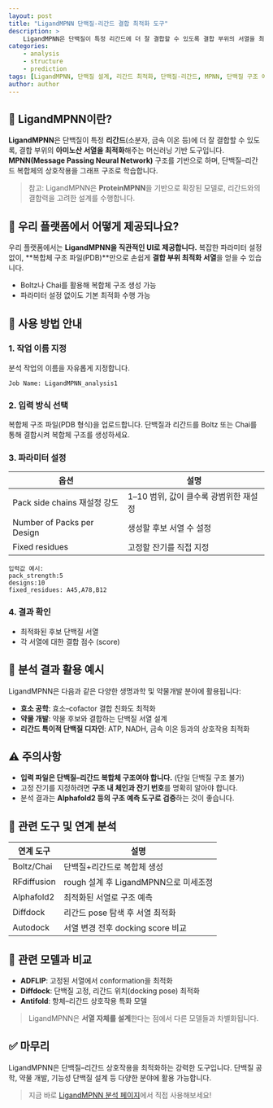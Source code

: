 ```yaml
---
layout: post
title: "LigandMPNN 단백질-리간드 결합 최적화 도구"
description: >
    LigandMPNN은 단백질이 특정 리간드에 더 잘 결합할 수 있도록 결합 부위의 서열을 최적화하는 MPNN 기반 모델입니다. 단백질과 리간드를 그래프로 변환하여 상호작용을 고려한 서열 설계를 수행합니다.
categories:
    - analysis
    - structure
    - prediction
tags: [LigandMPNN, 단백질 설계, 리간드 최적화, 단백질-리간드, MPNN, 단백질 구조 예측, 단백질 공학, 약물 디자인]
author: author
---
```


## 🔬 LigandMPNN이란?

**LigandMPNN**은 단백질이 특정 **리간드**(소분자, 금속 이온 등)에 더 잘 결합할 수 있도록, 결합 부위의 **아미노산 서열을 최적화**해주는 머신러닝 기반 도구입니다.
**MPNN(Message Passing Neural Network)** 구조를 기반으로 하며, 단백질–리간드 복합체의 상호작용을 그래프 구조로 학습합니다.

> 참고: LigandMPNN은 **ProteinMPNN**을 기반으로 확장된 모델로, 리간드와의 결합력을 고려한 설계를 수행합니다.

## 🧪 우리 플랫폼에서 어떻게 제공되나요?

우리 플랫폼에서는 **LigandMPNN을 직관적인 UI로 제공합니다.**
복잡한 파라미터 설정 없이, \*\*복합체 구조 파일(PDB)\*\*만으로 손쉽게 **결합 부위 최적화 서열**을 얻을 수 있습니다.

* Boltz나 Chai를 활용해 복합체 구조 생성 가능
* 파라미터 설정 없이도 기본 최적화 수행 가능

## 📝 사용 방법 안내

### 1. 작업 이름 지정

분석 작업의 이름을 자유롭게 지정합니다.

```plaintext
Job Name: LigandMPNN_analysis1
```

### 2. 입력 방식 선택

복합체 구조 파일(PDB 형식)을 업로드합니다.
단백질과 리간드를 Boltz 또는 Chai를 통해 결합시켜 복합체 구조를 생성하세요.

### 3. 파라미터 설정

| 옵션                         | 설명                       |
| -------------------------- | ------------------------ |
| Pack side chains 재설정 강도    | 1–10 범위, 값이 클수록 광범위한 재설정 |
| Number of Packs per Design | 생성할 후보 서열 수 설정           |
| Fixed residues             | 고정할 잔기를 직접 지정            |

```plaintext
입력값 예시:
pack_strength:5
designs:10
fixed_residues: A45,A78,B12
```

### 4. 결과 확인

* 최적화된 후보 단백질 서열
* 각 서열에 대한 결합 점수 (score)

## 🧬 분석 결과 활용 예시

LigandMPNN은 다음과 같은 다양한 생명과학 및 약물개발 분야에 활용됩니다:

* **효소 공학**: 효소–cofactor 결합 친화도 최적화
* **약물 개발**: 약물 후보와 결합하는 단백질 서열 설계
* **리간드 특이적 단백질 디자인**: ATP, NADH, 금속 이온 등과의 상호작용 최적화

## ⚠️ 주의사항

* **입력 파일은 단백질–리간드 복합체 구조여야 합니다.** (단일 단백질 구조 불가)
* 고정 잔기를 지정하려면 **구조 내 체인과 잔기 번호**를 명확히 알아야 합니다.
* 분석 결과는 **Alphafold2 등의 구조 예측 도구로 검증**하는 것이 좋습니다.

## 🔗 관련 도구 및 연계 분석

| 연계 도구       | 설명                           |
| ----------- | ---------------------------- |
| Boltz/Chai  | 단백질+리간드로 복합체 생성              |
| RFdiffusion | rough 설계 후 LigandMPNN으로 미세조정 |
| Alphafold2  | 최적화된 서열로 구조 예측               |
| Diffdock    | 리간드 pose 탐색 후 서열 최적화         |
| Autodock    | 서열 변경 전후 docking score 비교    |

## 🔄 관련 모델과 비교

* **ADFLIP**: 고정된 서열에서 conformation을 최적화
* **Diffdock**: 단백질 고정, 리간드 위치(docking pose) 최적화
* **Antifold**: 항체–리간드 상호작용 특화 모델

> LigandMPNN은 **서열 자체를 설계**한다는 점에서 다른 모델들과 차별화됩니다.

## ✅ 마무리

LigandMPNN은 단백질–리간드 상호작용을 최적화하는 강력한 도구입니다.
단백질 공학, 약물 개발, 기능성 단백질 설계 등 다양한 분야에 활용 가능합니다.

> 지금 바로 <a href="#" onclick="window.open('https://curie.kr/Analysis/ligandmpnn', '_blank'); return false;" rel="noopener noreferrer">LigandMPNN 분석 페이지</a>에서 직접 사용해보세요!
